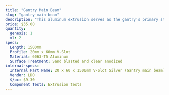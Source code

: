 ```yaml
---
title: "Gantry Main Beam"
slug: "gantry-main-beam"
description: "This aluminum extrusion serves as the gantry's primary structural element. The cross-slide's v-wheels move across this extrusion, allowing FarmBot to move in the y-direction. It is possible to make this extrusion longer or shorter to suit your needs."
price: $35.00
quantity:
  genesis: 1
  xl: 2
specs:
  Length: 1500mm
  Profile: 20mm x 60mm V-Slot
  Material: 6063-T5 Aluminum
  Surface Treatment: Sand blasted and clear anodized
internal-specs:
  Internal Part Name: 20 x 60 x 1500mm V-Slot Silver (Gantry main beam)
  Vendor: LDO
  $/pc: $9.30
  Component Tests: Extrusion tests
---
```

